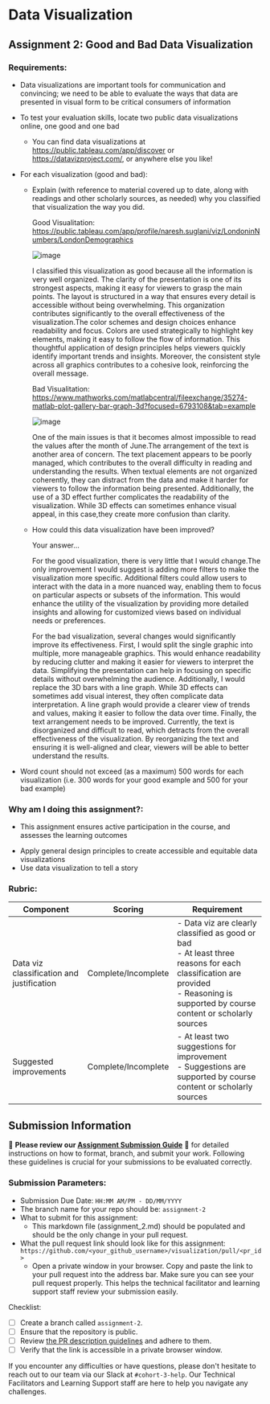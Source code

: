# Data Visualization

## Assignment 2: Good and Bad Data Visualization

### Requirements:

- Data visualizations are important tools for communication and convincing; we need to be able to evaluate the ways that data are presented in visual form to be critical consumers of information 
- To test your evaluation skills, locate two public data visualizations online, one good and one bad  
    - You can find data visualizations at https://public.tableau.com/app/discover or https://datavizproject.com/, or anywhere else you like! 
- For each visualization (good and bad):  
    - Explain (with reference to material covered up to date, along with readings and other scholarly sources, as needed) why you classified that visualization the way you did.
     


        Good Visualitation: https://public.tableau.com/app/profile/naresh.suglani/viz/LondoninNumbers/LondonDemographics
    
        ![image](https://github.com/user-attachments/assets/c9e2c88a-0749-4218-b40f-2b7886d4c3c5)

        I classified this visualization as good because all the information is very well organized. The clarity of the presentation is one of its strongest aspects, making it easy for viewers to grasp the main points. The layout is structured in a way that ensures every detail is accessible without being                      overwhelming. This organization contributes significantly to the overall effectiveness of the visualization.The color schemes and design choices enhance readability and focus. Colors are used strategically to highlight key elements, making it easy to follow the flow of information. This thoughtful application of design principles helps viewers quickly identify important trends and insights. Moreover, the consistent style across all graphics contributes to a cohesive look, reinforcing the overall message.



        Bad Visualitation: https://www.mathworks.com/matlabcentral/fileexchange/35274-matlab-plot-gallery-bar-graph-3d?focused=6793108&tab=example
   
         ![image](https://github.com/user-attachments/assets/e84d343d-1486-44d8-a5df-d8a448e9a626)

         One of the main issues is that it becomes almost impossible to read the values after the month of June.The arrangement of the text is another area of concern. The text placement appears to be poorly managed, which contributes to the overall difficulty in reading and understanding the results. When textual             elements are not organized coherently, they can distract from the data and make it harder for viewers to follow the information being presented. Additionally, the use of a 3D effect further complicates the readability of the visualization. While 3D effects can sometimes enhance visual appeal, in this                  case,they       create more confusion than clarity. 


 
    - How could this data visualization have been improved?  
     
      Your answer...

        For the good visualization, there is very little that I would change.The only improvement I would suggest is adding more filters to make the visualization more specific. Additional filters could allow users to interact with the data in a more nuanced way, enabling them to focus on particular aspects or subsets of the information. This would enhance the utility of the visualization by providing more detailed insights and allowing for customized views based on individual needs or preferences.

      For the bad visualization, several changes would significantly improve its effectiveness. First, I would split the single graphic into multiple, more manageable graphics. This would enhance readability by reducing clutter and making it easier for viewers to interpret the data. Simplifying the presentation can help in focusing on specific details without overwhelming the audience. Additionally, I would replace the 3D bars with a line graph. While 3D effects can sometimes add visual interest, they often complicate data interpretation. A line graph would provide a clearer view of trends and values, making it easier to follow the data over time. Finally, the text arrangement needs to be improved. Currently, the text is disorganized and difficult to read, which detracts from the overall effectiveness of the visualization. By reorganizing the text and ensuring it is well-aligned and clear, viewers will be able to better understand the results.
      
  
- Word count should not exceed (as a maximum) 500 words for each visualization (i.e. 
300 words for your good example and 500 for your bad example)

### Why am I doing this assignment?:

- This assignment ensures active participation in the course, and assesses the learning outcomes
* Apply general design principles to create accessible and equitable data visualizations
* Use data visualization to tell a story

### Rubric:

| Component               | Scoring   | Requirement                                                 |
|-------------------------|-----------|-------------------------------------------------------------|
| Data viz classification and justification | Complete/Incomplete | - Data viz are clearly classified as good or bad<br />- At least three reasons for each classification are provided<br />- Reasoning is supported by course content or scholarly sources |
| Suggested improvements  | Complete/Incomplete | - At least two suggestions for improvement<br />- Suggestions are supported by course content or scholarly sources |

## Submission Information

🚨 **Please review our [Assignment Submission Guide](https://github.com/UofT-DSI/onboarding/blob/main/onboarding_documents/submissions.md)** 🚨 for detailed instructions on how to format, branch, and submit your work. Following these guidelines is crucial for your submissions to be evaluated correctly.

### Submission Parameters:
* Submission Due Date: `HH:MM AM/PM - DD/MM/YYYY`
* The branch name for your repo should be: `assignment-2`
* What to submit for this assignment:
    * This markdown file (assignment_2.md) should be populated and should be the only change in your pull request.
* What the pull request link should look like for this assignment: `https://github.com/<your_github_username>/visualization/pull/<pr_id>`
    * Open a private window in your browser. Copy and paste the link to your pull request into the address bar. Make sure you can see your pull request properly. This helps the technical facilitator and learning support staff review your submission easily.

Checklist:
- [ ] Create a branch called `assignment-2`.
- [ ] Ensure that the repository is public.
- [ ] Review [the PR description guidelines](https://github.com/UofT-DSI/onboarding/blob/main/onboarding_documents/submissions.md#guidelines-for-pull-request-descriptions) and adhere to them.
- [ ] Verify that the link is accessible in a private browser window.

If you encounter any difficulties or have questions, please don't hesitate to reach out to our team via our Slack at `#cohort-3-help`. Our Technical Facilitators and Learning Support staff are here to help you navigate any challenges.
